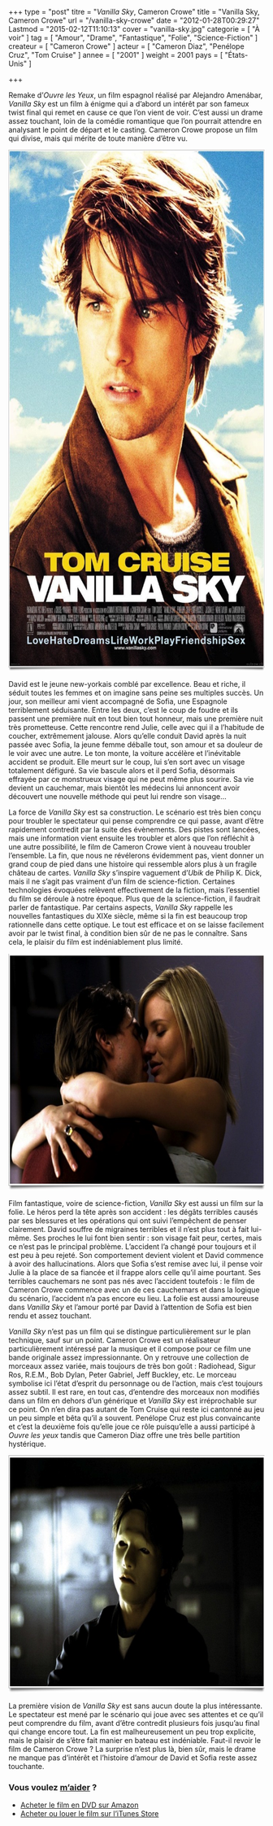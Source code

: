 +++
type = "post"
titre = "<em>Vanilla Sky</em>, Cameron Crowe"
title = "Vanilla Sky, Cameron Crowe"
url = "/vanilla-sky-crowe"
date = "2012-01-28T00:29:27"
Lastmod = "2015-02-12T11:10:13"
cover = "vanilla-sky.jpg"
categorie = [ "À voir" ]
tag = [ "Amour", "Drame", "Fantastique", "Folie", "Science-Fiction" ]
createur = [ "Cameron Crowe" ]
acteur = [ "Cameron Diaz", "Penélope Cruz", "Tom Cruise" ]
annee = [ "2001" ]
weight = 2001
pays = [ "États-Unis" ]

+++

<p>Remake d&rsquo;<em>Ouvre les Yeux</em>, un film espagnol réalisé par Alejandro Amenábar, <em>Vanilla Sky</em> est un film à énigme qui a d&rsquo;abord un intérêt par son fameux twist final qui remet en cause ce que l&rsquo;on vient de voir. C&rsquo;est aussi un drame assez touchant, loin de la comédie romantique que l&rsquo;on pourrait attendre en analysant le point de départ et le casting. Cameron Crowe propose un film qui divise, mais qui mérite de toute manière d&rsquo;être vu.</p>
<a href="http://www.allocine.fr/film/fichefilm_gen_cfilm=29260.html"><img class="aligncenter" style="border-style: initial; border-color: initial; border-width: 0px;" src="vanilla-sky-crowe.jpg" alt="Vanilla sky crowe" width="690" height="1025" border="0" /></a>
<p>David est le jeune new-yorkais comblé par excellence. Beau et riche, il séduit toutes les femmes et on imagine sans peine ses multiples succès. Un jour, son meilleur ami vient accompagné de Sofia, une Espagnole terriblement séduisante. Entre les deux, c&rsquo;est le coup de foudre et ils passent une première nuit en tout bien tout honneur, mais une première nuit très prometteuse. Cette rencontre rend Julie, celle avec qui il a l&rsquo;habitude de coucher, extrêmement jalouse. Alors qu&rsquo;elle conduit David après la nuit passée avec Sofia, la jeune femme déballe tout, son amour et sa douleur de le voir avec une autre. Le ton monte, la voiture accélère et l&rsquo;inévitable accident se produit. Elle meurt sur le coup, lui s&rsquo;en sort avec un visage totalement défiguré. Sa vie bascule alors et il perd Sofia, désormais effrayée par ce monstrueux visage qui ne peut même plus sourire. Sa vie devient un cauchemar, mais bientôt les médecins lui annoncent avoir découvert une nouvelle méthode qui peut lui rendre son visage…</p>
<p>La force de <em>Vanilla Sky</em> est sa construction. Le scénario est très bien conçu pour troubler le spectateur qui pense comprendre ce qui passe, avant d&rsquo;être rapidement contredit par la suite des évènements. Des pistes sont lancées, mais une information vient ensuite les troubler et alors que l&rsquo;on réfléchit à une autre possibilité, le film de Cameron Crowe vient à nouveau troubler l&rsquo;ensemble. La fin, que nous ne révélerons évidemment pas, vient donner un grand coup de pied dans une histoire qui ressemble alors plus à un fragile château de cartes. <em>Vanilla Sky</em> s&rsquo;inspire vaguement d&rsquo;<em>Ubik</em> de Philip K. Dick, mais il ne s&rsquo;agit pas vraiment d&rsquo;un film de science-fiction. Certaines technologies évoquées relèvent effectivement de la fiction, mais l&rsquo;essentiel du film se déroule à notre époque. Plus que de la science-fiction, il faudrait parler de fantastique. Par certains aspects, <em>Vanilla Sky</em> rappelle les nouvelles fantastiques du XIXe siècle, même si la fin est beaucoup trop rationnelle dans cette optique. Le tout est efficace et on se laisse facilement avoir par le twist final, à condition bien sûr de ne pas le connaître. Sans cela, le plaisir du film est indéniablement plus limité.</p>
<img class="aligncenter" style="border-style: initial; border-color: initial; border-width: 0px;" src="cameron-diaz-vanilla-sky.jpg" alt="Cameron diaz vanilla sky" width="690" height="466" border="0" />
<p>Film fantastique, voire de science-fiction, <em>Vanilla Sky</em> est aussi un film sur la folie. Le héros perd la tête après son accident : les dégâts terribles causés par ses blessures et les opérations qui ont suivi l&rsquo;empêchent de penser clairement. David souffre de migraines terribles et il n&rsquo;est plus tout à fait lui-même. Ses proches le lui font bien sentir : son visage fait peur, certes, mais ce n&rsquo;est pas le principal problème. L&rsquo;accident l&rsquo;a changé pour toujours et il est peu à peu rejeté. Son comportement devient violent et David commence à avoir des hallucinations. Alors que Sofia s&rsquo;est remise avec lui, il pense voir Julie à la place de sa fiancée et il frappe alors celle qu&rsquo;il aime pourtant. Ses terribles cauchemars ne sont pas nés avec l&rsquo;accident toutefois : le film de Cameron Crowe commence avec un de ces cauchemars et dans la logique du scénario, l&rsquo;accident n&rsquo;a pas encore eu lieu. La folie est aussi amoureuse dans <em>Vanilla Sky</em> et l&rsquo;amour porté par David à l&rsquo;attention de Sofia est bien rendu et assez touchant.</p>
<p><em>Vanilla Sky</em> n&rsquo;est pas un film qui se distingue particulièrement sur le plan technique, sauf sur un point. Cameron Crowe est un réalisateur particulièrement intéressé par la musique et il compose pour ce film une bande originale assez impressionnante. On y retrouve une collection de morceaux assez variée, mais toujours de très bon goût : Radiohead, Sigur Ros, R.E.M., Bob Dylan, Peter Gabriel, Jeff Buckley, etc. Le morceau symbolise ici l&rsquo;état d&rsquo;esprit du personnage ou de l&rsquo;action, mais c&rsquo;est toujours assez subtil. Il est rare, en tout cas, d&rsquo;entendre des morceaux non modifiés dans un film en dehors d&rsquo;un générique et <em>Vanilla Sky</em> est irréprochable sur ce point. On n&rsquo;en dira pas autant de Tom Cruise qui reste ici cantonné au jeu un peu simple et bêta qu&rsquo;il a souvent. Penélope Cruz est plus convaincante et c&rsquo;est la deuxième fois qu&rsquo;elle joue ce rôle puisqu&rsquo;elle a aussi participé à <em>Ouvre les yeux</em> tandis que Cameron Diaz offre une très belle partition hystérique.</p>
<img class="aligncenter" style="border-style: initial; border-color: initial; border-width: 0px;" src="tom-cruise-vanilla-sky.jpg" alt="Tom cruise vanilla sky" width="690" height="467" border="0" />
<p>La première vision de <em>Vanilla Sky</em> est sans aucun doute la plus intéressante. Le spectateur est mené par le scénario qui joue avec ses attentes et ce qu&rsquo;il peut comprendre du film, avant d&rsquo;être contredit plusieurs fois jusqu&rsquo;au final qui change encore tout. La fin est malheureusement un peu trop explicite, mais le plaisir de s&rsquo;être fait manier en bateau est indéniable. Faut-il revoir le film de Cameron Crowe ? La surprise n&rsquo;est plus là, bien sûr, mais le drame ne manque pas d&rsquo;intérêt et l&rsquo;histoire d&rsquo;amour de David et Sofia reste assez touchante.</p>
<div class="amazon">
<h3>Vous voulez <a href="/soutien/">m&rsquo;aider</a> ?</h3>
<ul>
<li><a href="http://www.amazon.fr/gp/product/B00005U8P6/ref=as_li_ss_tl?ie=UTF8&amp;tag=leblogdenic07-21&amp;linkCode=as2&amp;camp=1642&amp;creative=19458&amp;creativeASIN=B00005U8P6">Acheter le film en DVD sur Amazon</a></li>
<li><a href="https://itunes.apple.com/fr/movie/vanilla-sky/id419326704">Acheter ou louer le film sur l&rsquo;iTunes Store</a></li>
</ul>
</div>

